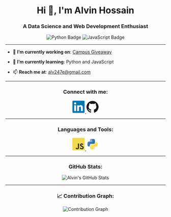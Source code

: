 <h1 align="center">Hi 👋, I'm Alvin Hossain</h1>
<h3 align="center">A Data Science and Web Development Enthusiast</h3>

<p align="center">
  <img src="https://img.shields.io/badge/Code-Python-blue?style=flat-square&logo=python&logoColor=white" alt="Python Badge" />
  <img src="https://img.shields.io/badge/Code-JavaScript-yellow?style=flat-square&logo=javascript&logoColor=black" alt="JavaScript Badge" />
</p>

---

- 🔭 **I’m currently working on**: [Campus Giveaway](https://www.campusgiveaway.com)

- 🌱 **I’m currently learning**: Python and JavaScript

- 📫 **Reach me at**: [alv247e@gmail.com](mailto:alv247e@gmail.com)

---

<h3 align="center">Connect with me:</h3>
<p align="center">
  <a href="https://linkedin.com/in/alvinhossain" target="_blank" rel="noreferrer">
    <img src="https://raw.githubusercontent.com/devicons/devicon/master/icons/linkedin/linkedin-original.svg" alt="LinkedIn" width="40" height="40"/>
  </a>
  <a href="https://github.com/alvinhossain" target="_blank" rel="noreferrer">
    <img src="https://raw.githubusercontent.com/devicons/devicon/master/icons/github/github-original.svg" alt="GitHub" width="40" height="40"/>
  </a>
</p>

---

<h3 align="center">Languages and Tools:</h3>
<p align="center"> 
  <a href="https://developer.mozilla.org/en-US/docs/Web/JavaScript" target="_blank" rel="noreferrer"> 
    <img src="https://raw.githubusercontent.com/devicons/devicon/master/icons/javascript/javascript-original.svg" alt="JavaScript" width="40" height="40"/>
  </a> 
  <a href="https://www.python.org" target="_blank" rel="noreferrer"> 
    <img src="https://raw.githubusercontent.com/devicons/devicon/master/icons/python/python-original.svg" alt="Python" width="40" height="40"/>
  </a> 
</p>

---

<h3 align="center">GitHub Stats:</h3>
<p align="center">
  <img src="https://github-readme-stats.vercel.app/api?username=alvinhossain&show_icons=true&theme=radical" alt="Alvin's GitHub Stats"/>
</p>

---

<h3 align="center">📈 Contribution Graph:</h3>
<p align="center">
  <img src="https://github-readme-activity-graph.vercel.app/graph?username=alvinhossain&theme=tokyo-night" alt="Contribution Graph"/>
</p>
